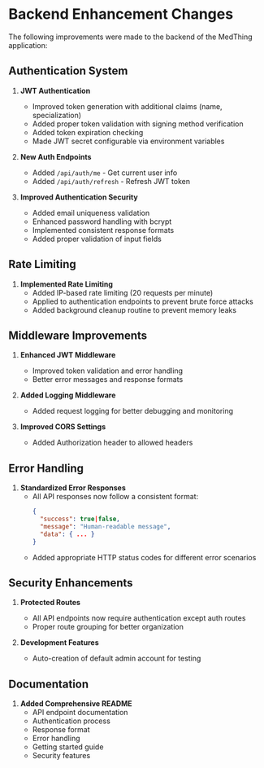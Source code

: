 # Backend Enhancement Changes

The following improvements were made to the backend of the MedThing application:

## Authentication System

1. **JWT Authentication**
   - Improved token generation with additional claims (name, specialization)
   - Added proper token validation with signing method verification
   - Added token expiration checking
   - Made JWT secret configurable via environment variables

2. **New Auth Endpoints**
   - Added `/api/auth/me` - Get current user info
   - Added `/api/auth/refresh` - Refresh JWT token

3. **Improved Authentication Security**
   - Added email uniqueness validation
   - Enhanced password handling with bcrypt
   - Implemented consistent response formats
   - Added proper validation of input fields

## Rate Limiting

1. **Implemented Rate Limiting**
   - Added IP-based rate limiting (20 requests per minute)
   - Applied to authentication endpoints to prevent brute force attacks
   - Added background cleanup routine to prevent memory leaks

## Middleware Improvements

1. **Enhanced JWT Middleware**
   - Improved token validation and error handling
   - Better error messages and response formats

2. **Added Logging Middleware**
   - Added request logging for better debugging and monitoring

3. **Improved CORS Settings**
   - Added Authorization header to allowed headers

## Error Handling

1. **Standardized Error Responses**
   - All API responses now follow a consistent format:
     ```json
     {
       "success": true|false,
       "message": "Human-readable message",
       "data": { ... }
     }
     ```
   - Added appropriate HTTP status codes for different error scenarios

## Security Enhancements

1. **Protected Routes**
   - All API endpoints now require authentication except auth routes
   - Proper route grouping for better organization

2. **Development Features**
   - Auto-creation of default admin account for testing

## Documentation

1. **Added Comprehensive README**
   - API endpoint documentation
   - Authentication process
   - Response format
   - Error handling
   - Getting started guide
   - Security features 